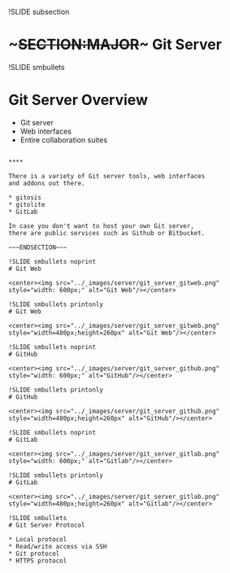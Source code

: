 !SLIDE subsection
# ~~~SECTION:MAJOR~~~ Git Server

!SLIDE smbullets
# Git Server Overview

* Git server
* Web interfaces
* Entire collaboration suites


~~~SECTION:handouts~~~

****

There is a variety of Git server tools, web interfaces
and addons out there.

* gitosis
* gitolite
* GitLab

In case you don't want to host your own Git server,
there are public services such as Github or Bitbucket.

~~~ENDSECTION~~~

!SLIDE smbullets noprint
# Git Web

<center><img src="../_images/server/git_server_gitweb.png" style="width: 600px;" alt="Git Web"/></center>

!SLIDE smbullets printonly
# Git Web

<center><img src="../_images/server/git_server_gitweb.png" style="width=480px;height=260px" alt="Git Web"/></center>

!SLIDE smbullets noprint
# GitHub

<center><img src="../_images/server/git_server_github.png" style="width: 600px;" alt="GitHub"/></center>

!SLIDE smbullets printonly
# GitHub

<center><img src="../_images/server/git_server_github.png" style="width=480px;height=260px" alt="GitHub"/></center>

!SLIDE smbullets noprint
# GitLab

<center><img src="../_images/server/git_server_gitlab.png" style="width: 600px;" alt="Gitlab"/></center>

!SLIDE smbullets printonly
# GitLab

<center><img src="../_images/server/git_server_gitlab.png" style="width=480px;height=260px" alt="Gitlab"/></center>

!SLIDE smbullets
# Git Server Protocol

* Local protocol
* Read/write access via SSH
* Git protocol
* HTTPS protocol


